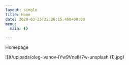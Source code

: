 ```yaml
---
layout: single
title: Home
date: 2020-03-25T22:26:15.468+00:00
menu:
  main: {}

---
```

Homepage

![](/uploads/oleg-ivanov-IYw9VneIH7w-unsplash (1).jpg)